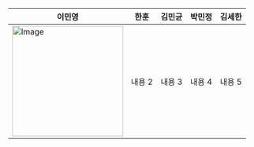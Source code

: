 | 이민영 | 한훈 | 김민균 | 박민정 | 김세한 |
|---|---|---|---|---|
| <img width="225" height="225" alt="Image" src="https://github.com/user-attachments/assets/1cae6b09-5b1d-4ed3-bc1b-d78f10ae78cd" /> | 내용 2 | 내용 3 | 내용 4 | 내용 5 | 내용 6 |
